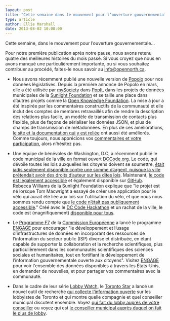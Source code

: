 ```yaml
---
layout: post
title: "Cette semaine dans le mouvement pour l’ouverture gouvernementale..."
type: article
author: Ellie Marshall
date: 2013-08-02 10:00:00
---
```

Cette semaine, dans le mouvement pour l’ouverture gouvernementale...

Pour notre première publication après notre pause, nous avons retenu quatre des meilleures histoires du mois passé. Si vous croyez que nous en avons manqué une particulièrement importante, ou si vous souhaitez contribuer au procédé, faites-le nous savoir au [info@opennorth.ca](mailto:info@opennorth.ca). 

- Nous avons récemment publié une nouvelle version de [Popolo](http://www.popoloproject.com) pour nos données législatives. Depuis la première annonce de Popolo en mars, elle a été utilisée par [mySociety](http://mysociety.org) dans [PopIt](http://popit.mysociety.org/), dans les projets de données municipales de la [Sunlight Foundation](http://sunlightfoundation.com/) et se taille une place dans d’autres projets comme la [Open Knowledge Foundation](http://okfn.org/). La mise à jour a été inspirée par les commentaires constructifs de la communauté et elle inclut des comptes de membres retravaillés afin de rendre la description des relations plus facile, un modèle de transmission de contacts plus flexible, plus de façons de sérialiser les données JSON, et plus de champs de transmission de métadonnées. En plus de ces améliorations, [le site et la documentation qui y est reliée](http://popoloproject.com/)  ont aussi été améliorés. Comme toujours, nous apprécions vos [commentaires et votre participation](mailto:james@opennorth.ca), alors n’hésitez pas.

- Une équipe de bénévoles de Washington, D.C, a récemment publié le code municipal de la ville en format ouvert [DCCode.org](http://dccode.org). Le code, qui dévoile toutes les lois auxquelles les citoyens doivent se soumettre, [était jadis seulement disponible contre une somme d’argent, puisque la ville prétendait avoir des droits d’auteur sur les dites lois](https://freedom-to-tinker.com/blog/sjs/the-district-of-columbia-claims-copyright-on-the-law/). Maintenant, [le code est légalement accessible](http://macwright.org/2013/02/22/access-ownership.html) et également disponible sur [GitHub](https://github.com/openlawdc).       
Rebecca Williams de la Sunlight Foundation explique que "le projet est né lorsque Tom Macwright a essayé de créer une application pour le vélo qui aurait été liée aux lois sur l'utilisation du vélo, et que nous nous sommes rendu compte que [le code n’était pas publiquement accessible](http://macwright.org/2013/02/20/you-cannot-have-the-code.html).” Créé avec le [DC Code Hackathon](http://dccode.eventbrite.com/) et un rachat de la ville, le code est (magnifiquement) [disponible pour tous](http://dccode.org/browser/). 

- Le [Programme F7](http://cordis.europa.eu/fp7/home_en.html) de la [Commission Européenne](http://en.wikipedia.org/wiki/European_Commission) a lancé le programme [ENGAGE](http://www.engagedata.eu/) pour encourager "le développement et l’usage d’infrastructures de données en incorporant des ressources de l’information du secteur public (ISP) diverse et distribuée, en étant capable de supporter la collaboration et la recherche scientifiques, plus particulièrement dans les communautés scientifiques des sciences sociales et humanitaires, tout en fortifiant le développement de l’information gouvernementale ouverte aux citoyens". Visitez [ENGAGE](http://www.engagedata.eu) pour voir l'ensemble des données disponibles à travers les États-Unis, en demander de nouvelles, et pour partager vos commentaires avec la communauté. 

- Dans le cadre de leur série [Lobby Watch](http://www.thestar.com/news/city_hall/lobbyists.html), le [Toronto Star](http://www.thestar.com) a lancé un nouvel outil de recherche [qui collecte l’information ouverte](http://www.thestar.com/news/gta/2013/07/31/lobby_watch_how_we_did_it.html) sur les lobbyistes de Toronto et qui montre quelle compagnie et quel conseiller municipal discutent ensemble. Voyez [qui fait du lobby auprès de votre conseiller](http://www.thestar.com/news/city_hall/lobbyists/lobbying_find_councillor.html) ou voyez qui est [le conseiller municipal auprès duquel on fait le plus de lobby](http://www.thestar.com/news/city_hall/lobbyists/most-lobbied-councillors.html). 